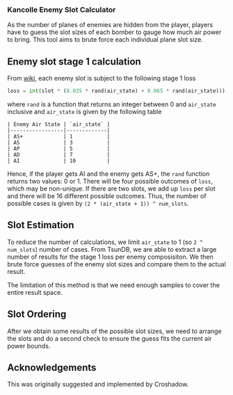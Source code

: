 ### Kancolle Enemy Slot Calculator

As the number of planes of enemies are hidden from the player, players have to guess the slot sizes of each bomber to gauge how much air power to bring. This tool aims to brute force each individual plane slot size.


## Enemy slot stage 1 calculation

From [wiki](https://en.kancollewiki.net/Arill/Sandbox/Combat/Aerial_Combat), each enemy slot is subject to the following stage 1 loss
```python
loss = int(slot * (0.035 * rand(air_state) + 0.065 * rand(air_state)))
```
where `rand` is a function that returns an integer between 0 and `air_state` inclusive and `air_state` is given by the following table

```
| Enemy Air State | `air_state` |
|-----------------|-------------|
| AS+             | 1           |
| AS              | 3           |
| AP              | 5           |
| AD              | 7           |
| AI              | 10          |
```

Hence, if the player gets AI and the enemy gets AS+, the `rand` function returns two values: 0 or 1. There will be four possible outcomes of `loss`, which may be non-unique. If there are two slots, we add up `loss` per slot and there will be 16 different possible outcomes. Thus, the number of possible cases is given by `(2 * (air_state + 1)) ^ num_slots`.


## Slot Estimation

To reduce the number of calculations, we limit `air_state` to 1 (so `2 ^ num_slots`) number of cases. From TsunDB, we are able to extract a large number of results for the stage 1 loss per enemy composisiton. We then brute force guesses of the enemy slot sizes and compare them to the actual result.


The limitation of this method is that we need enough samples to cover the entire result space. 

## Slot Ordering

After we obtain some results of the possible slot sizes, we need to arrange the slots and do a second check to ensure the guess fits the current air power bounds.


## Acknowledgements

This was originally suggested and implemented by Croshadow.
